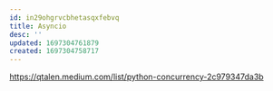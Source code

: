 ```yaml
---
id: in29ohgrvcbhetasqxfebvq
title: Asyncio
desc: ''
updated: 1697304761879
created: 1697304758717
---
```


https://qtalen.medium.com/list/python-concurrency-2c979347da3b